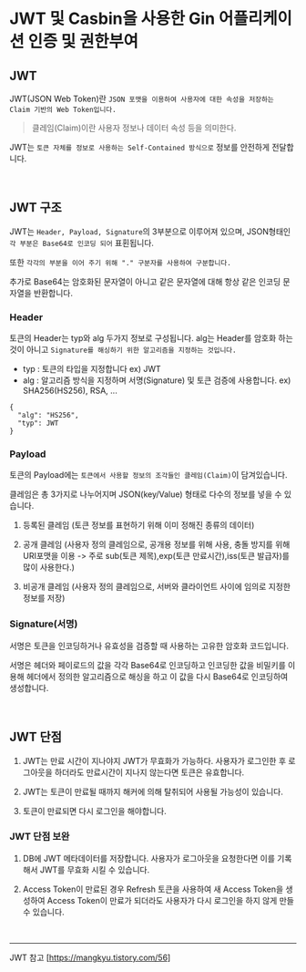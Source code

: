 JWT 및 Casbin을 사용한 Gin 어플리케이션 인증 및 권한부여
===

## JWT

JWT(JSON Web Token)란 `JSON 포맷을 이용하여 사용자에 대한 속성을 저장하는 Claim 기반의 Web Token입니다.` 
>클레임(Claim)이란 사용자 정보나 데이터 속성 등을 의미한다.

JWT는 `토큰 자체를 정보로 사용하는 Self-Contained 방식으로` 정보를 안전하게 전달합니다.

<br>

## JWT 구조

JWT는 `Header, Payload, Signature`의 3부분으로 이루어져 있으며, JSON형태인 `각 부분은 Base64로 인코딩 되어` 표횐됩니다. 

또한 `각각의 부분을 이어 주기 위해 "." 구분자를 사용하여 구분합니다.`

추가로 Base64는 암호화된 문자열이 아니고 같은 문자열에 대해 항상 같은 인코딩 문자열을 반환합니다.

### Header

토큰의 Header는 typ와 alg 두가지 정보로 구성됩니다. alg는 Header를 암호화 하는 것이 아니고 `Signature를 해싱하기 위한 알고리즘을 지정하는 것입니다.`

- typ : 토큰의 타입을 지정합니다 ex) JWT
- alg : 알고리즘 방식을 지정하며 서명(Signature) 및 토큰 검증에 사용합니다. ex) SHA256(HS256), RSA, ...

```
{
  "alg": "HS256",
  "typ": JWT 
}
```


### Payload

토큰의 Payload에는 `토큰에서 사용할 정보의 조각들인 클레임(Claim)`이 담겨있습니다.

클레임은 총 3가지로 나누어지며 JSON(key/Value) 형태로 다수의 정보를 넣을 수 있습니다.

1. 등록된 클레임 (토큰 정보를 표현하기 위해 이미 정해진 종류의 데이터)

2. 공개 클레임 (사용자 정의 클레임으로, 공개용 정보를 위해 사용, 충돌 방지를 위해 URI포맷을 이용 -> 주로 sub(토큰 제목),exp(토큰 만료시간),iss(토큰 발급자)를 많이 사용한다.)

3. 비공개 클레임 (사용자 정의 클레임으로, 서버와 클라이언트 사이에 임의로 지정한 정보를 저장)

### Signature(서명)

서명은 토큰을 인코딩하거나 유효성을 검증할 때 사용하는 고유한 암호화 코드입니다.

서명은 헤더와 페이로드의 값을 각각 Base64로 인코딩하고 인코딩한 값을 비밀키를 이용해 헤더에서 정의한 알고리즘으로 해싱을 하고 이 값을 다시 Base64로 인코딩하여 생성합니다.

<Br>

## JWT 단점

1. JWT는 만료 시간이 지나야지 JWT가 무효화가 가능하다. 사용자가 로그인한 후 로그아웃을 하더라도 만료시간이 지나지 않는다면 토큰은 유효합니다.

2. JWT는 토큰이 만료될 때까지 해커에 의해 탈취되어 사용될 가능성이 있습니다.

3. 토큰이 만료되면 다시 로그인을 해야합니다.

### JWT 단점 보완

1. DB에 JWT 메타데이터를 저장합니다. 사용자가 로그아웃을 요청한다면 이를 기록해서 JWT를 무효화 시킬 수 있습니다.

2. Access Token이 만료된 경우 Refresh 토큰을 사용하여 새 Access Token을 생성하여 Access Token이 만료가 되더라도 사용자가 다시 로그인을 하지 않게 만들 수 있습니다.

<br>

---

JWT 참고 [https://mangkyu.tistory.com/56]

